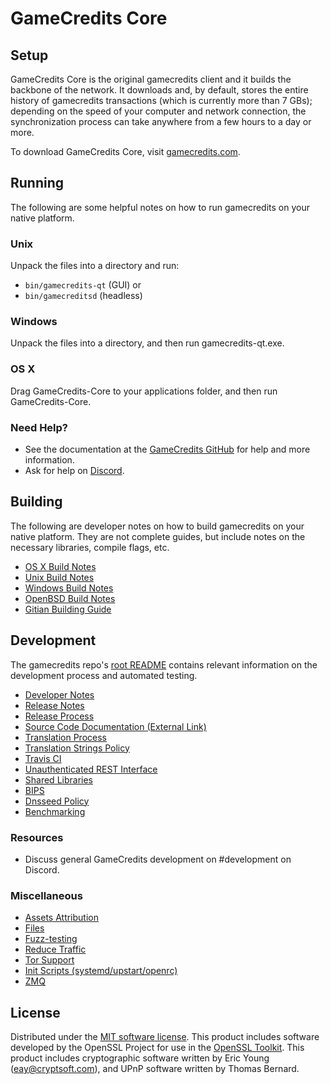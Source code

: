 GameCredits Core
=============

Setup
---------------------
GameCredits Core is the original gamecredits client and it builds the backbone of the network. It downloads and, by default, stores the entire history of gamecredits transactions (which is currently more than 7 GBs); depending on the speed of your computer and network connection, the synchronization process can take anywhere from a few hours to a day or more.

To download GameCredits Core, visit [gamecredits.com](https://gamecredits.com).

Running
---------------------
The following are some helpful notes on how to run gamecredits on your native platform.

### Unix

Unpack the files into a directory and run:

- `bin/gamecredits-qt` (GUI) or
- `bin/gamecreditsd` (headless)

### Windows

Unpack the files into a directory, and then run gamecredits-qt.exe.

### OS X

Drag GameCredits-Core to your applications folder, and then run GameCredits-Core.

### Need Help?

* See the documentation at the [GameCredits GitHub](https://github.com/gamecredits-project/gamecredits)
for help and more information.
* Ask for help on [Discord](http://discord.gamecredits.com).

Building
---------------------
The following are developer notes on how to build gamecredits on your native platform. They are not complete guides, but include notes on the necessary libraries, compile flags, etc.

- [OS X Build Notes](build-osx.md)
- [Unix Build Notes](build-unix.md)
- [Windows Build Notes](build-windows.md)
- [OpenBSD Build Notes](build-openbsd.md)
- [Gitian Building Guide](gitian-building.md)

Development
---------------------
The gamecredits repo's [root README](/README.md) contains relevant information on the development process and automated testing.

- [Developer Notes](developer-notes.md)
- [Release Notes](release-notes.md)
- [Release Process](release-process.md)
- [Source Code Documentation (External Link)](https://dev.visucore.com/gamecredits/doxygen/)
- [Translation Process](translation_process.md)
- [Translation Strings Policy](translation_strings_policy.md)
- [Travis CI](travis-ci.md)
- [Unauthenticated REST Interface](REST-interface.md)
- [Shared Libraries](shared-libraries.md)
- [BIPS](bips.md)
- [Dnsseed Policy](dnsseed-policy.md)
- [Benchmarking](benchmarking.md)

### Resources
* Discuss general GameCredits development on #development on Discord.

### Miscellaneous
- [Assets Attribution](assets-attribution.md)
- [Files](files.md)
- [Fuzz-testing](fuzzing.md)
- [Reduce Traffic](reduce-traffic.md)
- [Tor Support](tor.md)
- [Init Scripts (systemd/upstart/openrc)](init.md)
- [ZMQ](zmq.md)

License
---------------------
Distributed under the [MIT software license](/COPYING).
This product includes software developed by the OpenSSL Project for use in the [OpenSSL Toolkit](https://www.openssl.org/). This product includes
cryptographic software written by Eric Young ([eay@cryptsoft.com](mailto:eay@cryptsoft.com)), and UPnP software written by Thomas Bernard.
